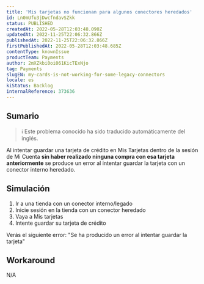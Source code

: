 ```yaml
---
title: 'Mis tarjetas no funcionan para algunos conectores heredados'
id: Ln0mUfu3jDwcfndavSZkk
status: PUBLISHED
createdAt: 2022-05-28T12:03:48.090Z
updatedAt: 2022-11-25T22:06:32.866Z
publishedAt: 2022-11-25T22:06:32.866Z
firstPublishedAt: 2022-05-28T12:03:48.685Z
contentType: knownIssue
productTeam: Payments
author: 2mXZkbi0oi061KicTExNjo
tag: Payments
slugEN: my-cards-is-not-working-for-some-legacy-connectors
locale: es
kiStatus: Backlog
internalReference: 373636
---
```


## Sumario

>ℹ️ Este problema conocido ha sido traducido automáticamente del inglés.


Al intentar guardar una tarjeta de crédito en Mis Tarjetas dentro de la sesión de Mi Cuenta **sin haber realizado ninguna compra con esa tarjeta anteriormente** se produce un error al intentar guardar la tarjeta con un conector interno heredado.



## Simulación


1. Ir a una tienda con un conector interno/legado
2. Inicie sesión en la tienda con un conector heredado
3. Vaya a Mis tarjetas
4. Intente guardar su tarjeta de crédito

Verás el siguiente error:
"Se ha producido un error al intentar guardar la tarjeta"



## Workaround


N/A

